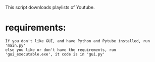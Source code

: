 This script downloads playlists of Youtube.

# requirements:
    If you don't like GUI, and have Python and Pytube installed, run 'main.py'
    else you like or don't have the requirements, run 'gui_executable.exe', it code is in 'gui.py'

